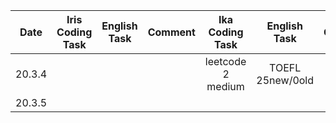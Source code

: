 | Date | Iris Coding Task | English Task | Comment | Ika Coding Task | English Task | Comment |
|:---:|:---:|:---:|:---:|:---:|:---:|:---:|
|20.3.4|                  |              |         | leetcode 2 medium | TOEFL 25new/0old | A good start! |
|20.3.5|                  |              |         |                 |              |         |
